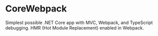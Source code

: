 # CoreWebpack
Simplest possible .NET Core app with MVC, Webpack, and TypeScript debugging. HMR (Hot Module Replacement) enabled in Webpack.

